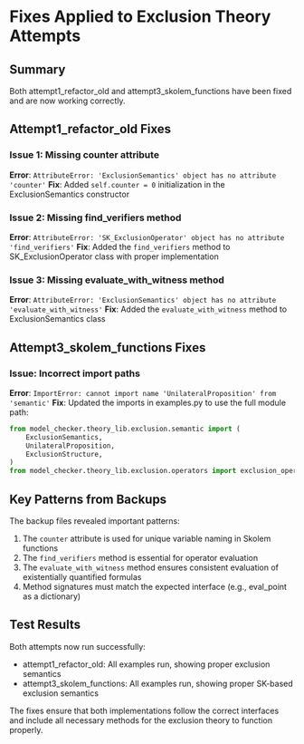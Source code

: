 # Fixes Applied to Exclusion Theory Attempts

## Summary
Both attempt1_refactor_old and attempt3_skolem_functions have been fixed and are now working correctly.

## Attempt1_refactor_old Fixes

### Issue 1: Missing counter attribute
**Error**: `AttributeError: 'ExclusionSemantics' object has no attribute 'counter'`
**Fix**: Added `self.counter = 0` initialization in the ExclusionSemantics constructor

### Issue 2: Missing find_verifiers method
**Error**: `AttributeError: 'SK_ExclusionOperator' object has no attribute 'find_verifiers'`
**Fix**: Added the `find_verifiers` method to SK_ExclusionOperator class with proper implementation

### Issue 3: Missing evaluate_with_witness method
**Error**: `AttributeError: 'ExclusionSemantics' object has no attribute 'evaluate_with_witness'`
**Fix**: Added the `evaluate_with_witness` method to ExclusionSemantics class

## Attempt3_skolem_functions Fixes

### Issue: Incorrect import paths
**Error**: `ImportError: cannot import name 'UnilateralProposition' from 'semantic'`
**Fix**: Updated the imports in examples.py to use the full module path:
```python
from model_checker.theory_lib.exclusion.semantic import (
    ExclusionSemantics,
    UnilateralProposition,
    ExclusionStructure,
)
from model_checker.theory_lib.exclusion.operators import exclusion_operators
```

## Key Patterns from Backups

The backup files revealed important patterns:
1. The `counter` attribute is used for unique variable naming in Skolem functions
2. The `find_verifiers` method is essential for operator evaluation
3. The `evaluate_with_witness` method ensures consistent evaluation of existentially quantified formulas
4. Method signatures must match the expected interface (e.g., eval_point as a dictionary)

## Test Results

Both attempts now run successfully:
- attempt1_refactor_old: All examples run, showing proper exclusion semantics
- attempt3_skolem_functions: All examples run, showing proper SK-based exclusion semantics

The fixes ensure that both implementations follow the correct interfaces and include all necessary methods for the exclusion theory to function properly.